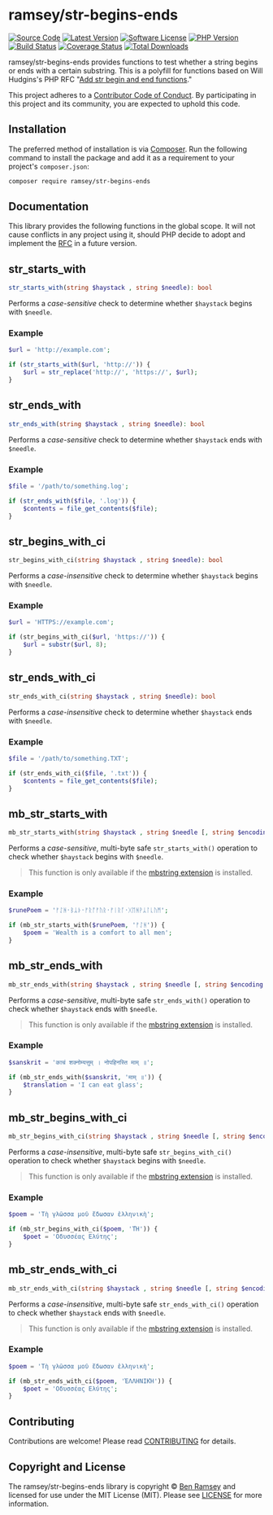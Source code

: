 # ramsey/str-begins-ends

[![Source Code][badge-source]][source]
[![Latest Version][badge-release]][packagist]
[![Software License][badge-license]][license]
[![PHP Version][badge-php]][php]
[![Build Status][badge-build]][build]
[![Coverage Status][badge-coverage]][coverage]
[![Total Downloads][badge-downloads]][downloads]

ramsey/str-begins-ends provides functions to test whether a string begins or
ends with a certain substring. This is a polyfill for functions based on Will
Hudgins's PHP RFC "[Add str begin and end functions][rfc]."

This project adheres to a [Contributor Code of Conduct][conduct]. By
participating in this project and its community, you are expected to uphold this
code.


## Installation

The preferred method of installation is via [Composer][]. Run the following
command to install the package and add it as a requirement to your project's
`composer.json`:

```bash
composer require ramsey/str-begins-ends
```


## Documentation

This library provides the following functions in the global scope. It will not
cause conflicts in any project using it, should PHP decide to adopt and
implement the [RFC][] in a future version.


## str_starts_with

``` php
str_starts_with(string $haystack , string $needle): bool
```

Performs a *case-sensitive* check to determine whether `$haystack` begins with
`$needle`.


### Example

``` php
$url = 'http://example.com';

if (str_starts_with($url, 'http://')) {
    $url = str_replace('http://', 'https://', $url);
}
```


## str_ends_with

``` php
str_ends_with(string $haystack , string $needle): bool
```

Performs a *case-sensitive* check to determine whether `$haystack` ends with
`$needle`.


### Example

``` php
$file = '/path/to/something.log';

if (str_ends_with($file, '.log')) {
    $contents = file_get_contents($file);
}
```


## str_begins_with_ci

``` php
str_begins_with_ci(string $haystack , string $needle): bool
```

Performs a *case-insensitive* check to determine whether `$haystack` begins with
`$needle`.


### Example

``` php
$url = 'HTTPS://example.com';

if (str_begins_with_ci($url, 'https://')) {
    $url = substr($url, 8);
}
```


## str_ends_with_ci

``` php
str_ends_with_ci(string $haystack , string $needle): bool
```

Performs a *case-insensitive* check to determine whether `$haystack` ends with
`$needle`.


### Example

``` php
$file = '/path/to/something.TXT';

if (str_ends_with_ci($file, '.txt')) {
    $contents = file_get_contents($file);
}
```


## mb_str_starts_with

``` php
mb_str_starts_with(string $haystack , string $needle [, string $encoding = mb_internal_encoding()]): bool
```

Performs a *case-sensitive*, multi-byte safe `str_starts_with()` operation to check
whether `$haystack` begins with `$needle`.

> This function is only available if the [mbstring extension][] is installed.


### Example

``` php
$runePoem = 'ᚠᛇᚻ᛫ᛒᛦᚦ᛫ᚠᚱᚩᚠᚢᚱ᛫ᚠᛁᚱᚪ᛫ᚷᛖᚻᚹᛦᛚᚳᚢᛗ';

if (mb_str_starts_with($runePoem, 'ᚠᛇᚻ')) {
    $poem = 'Wealth is a comfort to all men';
}
```


## mb_str_ends_with

``` php
mb_str_ends_with(string $haystack , string $needle [, string $encoding = mb_internal_encoding()]): bool
```

Performs a *case-sensitive*, multi-byte safe `str_ends_with()` operation to check
whether `$haystack` ends with `$needle`.

> This function is only available if the [mbstring extension][] is installed.


### Example

``` php
$sanskrit = 'काचं शक्नोम्यत्तुम् । नोपहिनस्ति माम् ॥';

if (mb_str_ends_with($sanskrit, 'माम् ॥')) {
    $translation = 'I can eat glass';
}
```


## mb_str_begins_with_ci

``` php
mb_str_begins_with_ci(string $haystack , string $needle [, string $encoding = mb_internal_encoding()]): bool
```

Performs a *case-insensitive*, multi-byte safe `str_begins_with_ci()` operation to check
whether `$haystack` begins with `$needle`.

> This function is only available if the [mbstring extension][] is installed.


### Example

``` php
$poem = 'Τὴ γλῶσσα μοῦ ἔδωσαν ἑλληνικὴ';

if (mb_str_begins_with_ci($poem, 'ΤῊ')) {
    $poet = 'Οδυσσέας Ελύτης';
}
```


## mb_str_ends_with_ci

``` php
mb_str_ends_with_ci(string $haystack , string $needle [, string $encoding = mb_internal_encoding()]): bool
```

Performs a *case-insensitive*, multi-byte safe `str_ends_with_ci()` operation to check
whether `$haystack` ends with `$needle`.

> This function is only available if the [mbstring extension][] is installed.


### Example

``` php
$poem = 'Τὴ γλῶσσα μοῦ ἔδωσαν ἑλληνικὴ';

if (mb_str_ends_with_ci($poem, 'ἙΛΛΗΝΙΚῊ')) {
    $poet = 'Οδυσσέας Ελύτης';
}
```


## Contributing

Contributions are welcome! Please read [CONTRIBUTING][] for details.


## Copyright and License

The ramsey/str-begins-ends library is copyright © [Ben Ramsey](https://benramsey.com)
and licensed for use under the MIT License (MIT). Please see [LICENSE][] for
more information.


[conduct]: https://github.com/ramsey/str-begins-ends/blob/master/.github/CODE_OF_CONDUCT.md
[composer]: http://getcomposer.org/
[documentation]: https://ramsey.github.io/str-begins-ends/
[contributing]: https://github.com/ramsey/str-begins-ends/blob/master/.github/CONTRIBUTING.md
[mbstring extension]: https://www.php.net/manual/en/book.mbstring.php
[rfc]: https://wiki.php.net/rfc/add_str_begin_and_end_functions

[badge-source]: http://img.shields.io/badge/source-ramsey/str--begins--ends-blue.svg?style=flat-square
[badge-release]: https://img.shields.io/packagist/v/ramsey/str-begins-ends.svg?style=flat-square&label=release
[badge-license]: https://img.shields.io/packagist/l/ramsey/str-begins-ends.svg?style=flat-square
[badge-php]: https://img.shields.io/packagist/php-v/ramsey/str-begins-ends.svg?style=flat-square
[badge-build]: https://img.shields.io/travis/ramsey/str-begins-ends/master.svg?style=flat-square
[badge-coverage]: https://img.shields.io/coveralls/github/ramsey/str-begins-ends/master.svg?style=flat-square
[badge-downloads]: https://img.shields.io/packagist/dt/ramsey/str-begins-ends.svg?style=flat-square&colorB=mediumvioletred

[source]: https://github.com/ramsey/str-begins-ends
[packagist]: https://packagist.org/packages/ramsey/str-begins-ends
[license]: https://github.com/ramsey/str-begins-ends/blob/master/LICENSE
[php]: https://php.net
[build]: https://travis-ci.org/ramsey/str-begins-ends
[coverage]: https://coveralls.io/r/ramsey/str-begins-ends?branch=master
[downloads]: https://packagist.org/packages/ramsey/str-begins-ends
